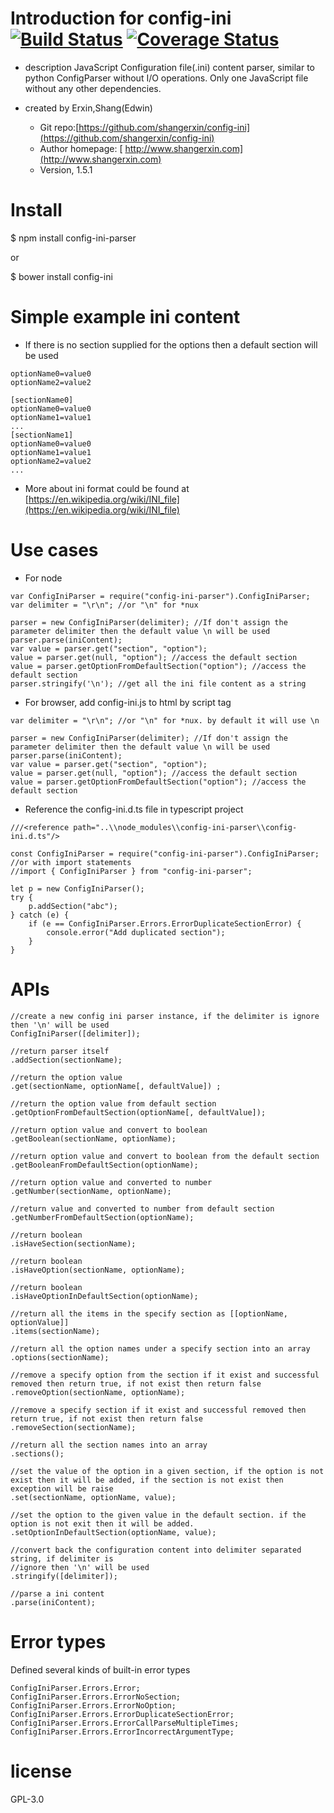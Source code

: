 # Introduction for config-ini [![Build Status](https://travis-ci.com/shangerxin/config-ini.svg?branch=master)](https://travis-ci.com/shangerxin/config-ini) [![Coverage Status](https://coveralls.io/repos/github/shangerxin/config-ini/badge.svg?branch=master)](https://coveralls.io/github/shangerxin/config-ini?branch=master) 

-   description
    JavaScript Configuration file(.ini) content parser, similar to python ConfigParser without I/O operations. Only one JavaScript file without any other dependencies.

-   created by Erxin,Shang(Edwin)
    -   Git repo:[https://github.com/shangerxin/config-ini](https://github.com/shangerxin/config-ini)
    -   Author homepage: [ http://www.shangerxin.com](http://www.shangerxin.com)
    -   Version, 1.5.1

# Install

\$ npm install config-ini-parser

or

\$ bower install config-ini

# Simple example ini content

-   If there is no section supplied for the options then a default section will be used

```
optionName0=value0
optionName2=value2

[sectionName0]
optionName0=value0
optionName1=value1
...
[sectionName1]
optionName0=value0
optionName1=value1
optionName2=value2
...
```

-   More about ini format could be found at [https://en.wikipedia.org/wiki/INI_file](https://en.wikipedia.org/wiki/INI_file)

# Use cases

-   For node

```
var ConfigIniParser = require("config-ini-parser").ConfigIniParser;
var delimiter = "\r\n"; //or "\n" for *nux

parser = new ConfigIniParser(delimiter); //If don't assign the parameter delimiter then the default value \n will be used
parser.parse(iniContent);
var value = parser.get("section", "option");
value = parser.get(null, "option"); //access the default section
value = parser.getOptionFromDefaultSection("option"); //access the default section
parser.stringify('\n'); //get all the ini file content as a string
```

-   For browser, add config-ini.js to html by script tag

```
var delimiter = "\r\n"; //or "\n" for *nux. by default it will use \n

parser = new ConfigIniParser(delimiter); //If don't assign the parameter delimiter then the default value \n will be used
parser.parse(iniContent);
var value = parser.get("section", "option");
value = parser.get(null, "option"); //access the default section
value = parser.getOptionFromDefaultSection("option"); //access the default section
```

-   Reference the config-ini.d.ts file in typescript project

```
///<reference path="..\\node_modules\\config-ini-parser\\config-ini.d.ts"/>

const ConfigIniParser = require("config-ini-parser").ConfigIniParser;
//or with import statements
//import { ConfigIniParser } from "config-ini-parser";

let p = new ConfigIniParser();
try {
    p.addSection("abc");
} catch (e) {
    if (e == ConfigIniParser.Errors.ErrorDuplicateSectionError) {
        console.error("Add duplicated section");
    }
}
```

# APIs

```
//create a new config ini parser instance, if the delimiter is ignore then '\n' will be used
ConfigIniParser([delimiter]);

//return parser itself
.addSection(sectionName);

//return the option value
.get(sectionName, optionName[, defaultValue]) ;

//return the option value from default section
.getOptionFromDefaultSection(optionName[, defaultValue]);

//return option value and convert to boolean
.getBoolean(sectionName, optionName);

//return option value and convert to boolean from the default section
.getBooleanFromDefaultSection(optionName);

//return option value and converted to number
.getNumber(sectionName, optionName);

//return value and converted to number from default section
.getNumberFromDefaultSection(optionName);

//return boolean
.isHaveSection(sectionName);

//return boolean
.isHaveOption(sectionName, optionName);

//return boolean
.isHaveOptionInDefaultSection(optionName);

//return all the items in the specify section as [[optionName, optionValue]]
.items(sectionName);

//return all the option names under a specify section into an array
.options(sectionName);

//remove a specify option from the section if it exist and successful removed then return true, if not exist then return false
.removeOption(sectionName, optionName);

//remove a specify section if it exist and successful removed then return true, if not exist then return false
.removeSection(sectionName);

//return all the section names into an array
.sections();

//set the value of the option in a given section, if the option is not exist then it will be added, if the section is not exist then exception will be raise
.set(sectionName, optionName, value);

//set the option to the given value in the default section. if the option is not exit then it will be added.
.setOptionInDefaultSection(optionName, value);

//convert back the configuration content into delimiter separated string, if delimiter is
//ignore then '\n' will be used
.stringify([delimiter]);

//parse a ini content
.parse(iniContent);
```

# Error types
Defined several kinds of built-in error types
```
ConfigIniParser.Errors.Error;
ConfigIniParser.Errors.ErrorNoSection;
ConfigIniParser.Errors.ErrorNoOption;
ConfigIniParser.Errors.ErrorDuplicateSectionError;
ConfigIniParser.Errors.ErrorCallParseMultipleTimes;
ConfigIniParser.Errors.ErrorIncorrectArgumentType;
```

# license

GPL-3.0
